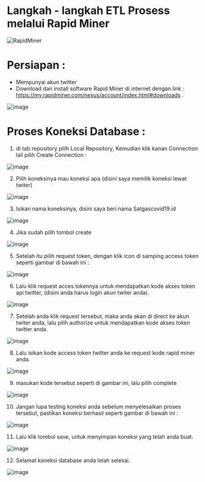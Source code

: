 # Langkah - langkah ETL Prosess melalui Rapid Miner

![RapidMiner](https://yt3.ggpht.com/ytc/AKedOLSZzua1G6iU99tly9DfZL0GsyCQeONKPxm7UU2INg=s88-c-k-c0x00ffffff-no-rj)

# Persiapan 	:

- Mempunyai akun twitter
- Download dan install software Rapid Miner di internet dengan link : https://my.rapidminer.com/nexus/account/index.html#downloads .

![image](https://user-images.githubusercontent.com/56377742/159726365-22e277ae-5895-473e-87bf-116be82abe50.png)

# Proses Koneksi Database :

1. di tab repository pilih Local Repository, Kemudian klik kanan Connection lali pilih Create Connection :

![image](https://user-images.githubusercontent.com/56377742/159727842-9a66abc3-d2f7-48e1-a656-20cdf2ca7603.png)

2. Pilih koneksinya mau koneksi apa (disini saya memilik koneksi lewat twiter)

![image](https://user-images.githubusercontent.com/56377742/159728267-4eac0aea-e954-43ba-8b5e-d5caf8210b3e.png)

3. Isikan nama koneksinya, disini saya beri nama Satgascovid19.id

![image](https://user-images.githubusercontent.com/56377742/159729108-0e458492-8766-468d-a531-2ba36c27f966.png)

4. Jika sudah pilih tombol create 

![image](https://user-images.githubusercontent.com/56377742/159729426-9d6ade75-fc3e-4813-9c90-b136dc19b03f.png)

5. Setelah itu pilih request token, dengan klik icon di samping access token seperti gambar di bawah ini :

![image](https://user-images.githubusercontent.com/56377742/159730108-3e29f460-241a-42a2-a26d-2a47bcfa4282.png)

6. Lalu klik request acces tokennya untuk mendapatkan kode akses token api twitter, (disini anda harus login akun twiter anda).

![image](https://user-images.githubusercontent.com/56377742/159730607-af96f6bc-a716-44a5-ae79-c65dad7f7429.png)

7. Setelah anda klik request tersebut, maka anda akan di direct ke akun twiter anda, lalu pilih authorize untuk mendapatkan kode akses token twitter anda.

![image](https://user-images.githubusercontent.com/56377742/159731297-97e4f263-7b8e-453e-939f-62ff47c8829a.png)

8. Lalu isikan kode access token twitter anda ke request kode rapid miner anda.

![image](https://user-images.githubusercontent.com/56377742/159732011-6ac1b1aa-bcec-4ebb-bb0f-ac19f860f130.png)

9. masukan kode tersebut seperti di gambar ini, lalu pilih complete

![image](https://user-images.githubusercontent.com/56377742/159732374-7a768427-8172-412c-891c-c6e2e0418211.png)

10. Jangan lupa testing koneksi anda sebelum menyelesaikan proses tersebut, pastikan koneksi berhasil seperti gambar di bawah ini :

![image](https://user-images.githubusercontent.com/56377742/159732912-6f5e712e-78af-4231-a086-16577b3b1ed0.png)

11. Lalu klik tombol save, untuk menyimpan koneksi yang telah anda buat.

![image](https://user-images.githubusercontent.com/56377742/159734895-ab275c54-6ad4-4787-8dc7-6d816ac0f094.png)

12. Selamat koneksi database anda telah selesai.

![image](https://user-images.githubusercontent.com/56377742/159735162-89ed3673-eee2-4632-893d-d6f6b9c36f34.png)


